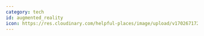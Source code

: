 ```yaml
---
category: tech
id: augmented_reality
icon: https://res.cloudinary.com/helpful-places/image/upload/v1702671729/AR_kqp5xh.svg
---
```

